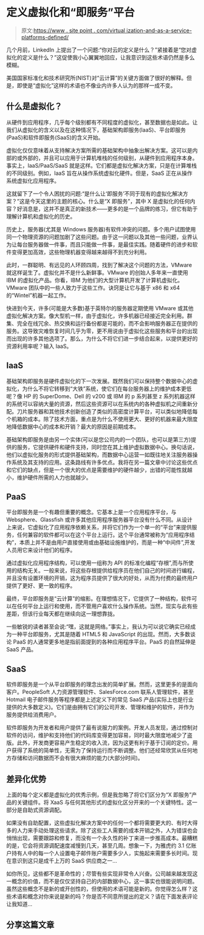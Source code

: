 # 定义虚拟化和“即服务”平台

> 原文:[https://www . site point . com/virtual ization-and-as-a-service-platforms-defined/](https://www.sitepoint.com/virtualization-and-as-a-service-platforms-defined/)

几个月前，LinkedIn 上提出了一个问题:“你对云的定义是什么？”紧接着是“您对虚拟化的定义是什么？”这促使我小心翼翼地回应，让我意识到这些术语仍然是多么模糊。

美国国家标准化和技术研究所(NIST)对“云计算”的关键方面做了很好的解释。但是，即使是“虚拟化”这样的术语也不像业内许多人认为的那样一成不变。

## 什么是虚拟化？

从硬件到应用程序，几乎每个级别都有不同程度的虚拟化，甚至数据也是如此。让我们从虚拟化的含义以及在这种情况下，基础架构即服务(IaaS)、平台即服务(PaaS)和软件即服务(SaaS)的含义开始。

虚拟化仅仅意味着从支持解决方案所需的基础架构中抽象出解决方案。这可以是内部的或外部的，并且可以应用于计算机堆栈的任何级别，从硬件到应用程序本身。事实上，IaaS/PaaS/SaaS 就是这样。它们都是虚拟化解决方案，只是在计算堆栈的不同级别。例如，IaaS 旨在从操作系统虚拟化硬件。但是，SaaS 正在从操作系统虚拟化应用程序。

这就留下了一个令人困扰的问题:“是什么让‘即服务’不同于现有的虚拟化解决方案？”这是今天这里的主题的核心。什么是“X 即服务”，其中 X 是虚拟化的任何内容？好消息是，这并不是真正的新技术——更多的是一个品牌的练习，但它有助于理解计算机和虚拟化的历史。

历史上，服务器(尤其是 Windows 服务器)有软件冲突的问题。多个用户试图使用同一个物理资源的问题加剧了这些问题。由于这一问题以及其他一些问题，业界认为让每台服务器做一件事，而且只能做一件事，是最佳实践。随着硬件的进步和软件变得更加高效，这些物理机器变得越来越得不到充分利用。

此时，一群聪明、有远见的人环顾四周，找到了解决这个问题的方法，VMware 就这样诞生了。虚拟化并不是什么新鲜事。VMware 的创始人多年来一直使用 IBM 的虚拟化产品。你看，IBM 为他们的大型计算机开发了计算机虚拟化。VMware 团队中的一些人致力于这些工作。诀窍是让它与基于 x86 和 x64 的“Wintel”机器一起工作。

快进到今天，许多(可能是大多数)基于英特尔的服务器定期使用 VMware 或其他虚拟化解决方案。像大型机一样，由于虚拟化，许多机器已经接近完全利用。群集、完全在线冗余、热交换和运行备份都是可能的，而不会影响服务器正在提供的服务。这导致灾难恢复时间几乎为零，更不用说由于虚拟化这些服务和平台的出现而出现的许多其他选项了。那么，为什么不将它们进一步结合起来，以提供更好的资源利用率呢？输入 IaaS。

## IaaS

基础架构即服务是硬件虚拟化的下一次发展。既然我们可以保持整个数据中心的虚拟化，为什么不将它转移到“大铁”系统，使它们在每台服务器上的维护成本更低呢？像 HP 的 SuperDome、Dell 的 v200 或 IBM 的 p 系列甚至 z 系列机器这样的系统可以容纳大量的资源，然后这些资源可以在系统内的各种虚拟机之间重新分配。刀片服务器和其他技术创新创造了类似的高密度计算平台，可以类似地降低每个机箱的成本。除了技术方面，重点是为什么不使用更大、更好的机器来最大限度地降低数据中心的成本和开销？最大的原因是前期成本。

基础架构即服务是由另一个实体(可以是您公司内的一个团队，也可以是第三方)提供的服务，它提供硬件和硬件支持，同时您在其上维护虚拟数据中心。换句话说，他们以虚拟化服务的形式提供基础架构，而数据中心运营一如既往地关注服务器操作系统及其支持的应用。这条路线有许多优点。我将在另一篇文章中讨论这些优点和它们的缺点，但是一个很大的优点是需要维护的硬件越少，出错的可能性就越小，维护硬件所需的人力也就越少。

## PaaS

平台即服务是一个有趣但重要的概念。它基本上是一个应用程序平台，与 Websphere、Glassfish 或许多其他应用程序服务器平台没有什么不同。从设计上来说，它虚拟化了应用程序依赖关系，并将它们作为一个单一的“平台”来提供服务，任何兼容的软件都可以在这个平台上运行。这个平台通常被称为“应用程序结构”，本质上并不是由用户直接使用或由基础设施维护的，而是一种“中间件”,开发人员用它来设计他们的程序。

通过虚拟化应用程序结构，可以使用一组称为 API 的标准化编程“存根”,而与所使用的结构无关。一般来说，将这些存根提供给程序员在他们自己的时间进行编程，并且没有设置环境的开销，这为程序员提供了很大的好处，从而为付费的最终用户提供了更好、更一致的程序。

最终，平台即服务是“云计算”的缩影。在理想情况下，它提供了一种结构，软件可以在任何平台上运行和使用，而不管用户喜欢什么操作系统。当然，现实与此有些差距，但该行业每天都在继续向这一理想靠拢。

一些敏锐的读者甚至会说:“嘿，这就是网络。”事实上，我认为可以说它确实已经成为一种平台即服务，尤其是随着 HTML5 和 JavaScript 的出现。然而，大多数谈论 PaaS 的人通常更多地是指前面提到的各种应用程序平台。PaaS 的自然延伸是 SaaS 产品。

## SaaS

软件即服务是一个从平台即服务的理念出发的简单扩展。然而，这里更多的是面向客户。PeopleSoft 人力资源管理软件、SalesForce.com 联系人管理软件，甚至 Hotmail 电子邮件服务等程序都是上述定义下的常见 SaaS 产品(实际上也是行业提供的大多数定义)。它们是由拥有它们的公司开发、管理和维护的软件，并作为服务提供给消费用户。

软件即服务为开发者和用户提供了最有说服力的案例。开发人员发现，通过控制对软件的访问，维护和支持他们的代码库变得更加容易，同时最大限度地减少了盗版。此外，开发商更容易产生稳定的收入流，因为这更有利于基于订阅的定价。用户获得了系统的简单性，无需为了保持运行而不断调整。他们还经常欣赏从任何地方存储和访问数据而不会有很大麻烦的能力(大部分时间)。

## 差异化优势

上面的每个定义都是虚拟化的优秀示例，但是我忽略了将它们区分为“X 即服务”产品的关键组件。将 XaaS 与任何其他形式的虚拟化区分开来的一个关键特性。这一部分是自助式资源调配。

如果没有自助配置，这些虚拟化解决方案中的任何一个都将需要更大的、有时大得多的人力来手动处理这些请求。除了这些工人需要的成本开销之外，人为错误也会悄悄出现，需要跟踪和修复，而没有一个永久性的补丁来进一步推高成本。最糟糕的是，它会将资源调配速度减慢到几天，甚至几周。想象一下，为雅虎约 3.1 亿账户持有人中的每一个人设置电子邮件账户需要多少人，实施起来需要多长时间。现在意识到这只是成千上万的 SaaS 供应商之一…

如你所见，这些都不是革命性的；尽管有些实现非常令人兴奋。公司越来越发现这一概念的价值，而不是仅仅坚持自己的内部数据中心，这一事实也很能说明问题。虽然这些概念不是新的或开创性的，但使用的术语可能是新的。你觉得怎么样？这些术语和概念对你来说是新的吗？你是否不同意所提出的定义？请在下面发表评论让我知道…

## 分享这篇文章
